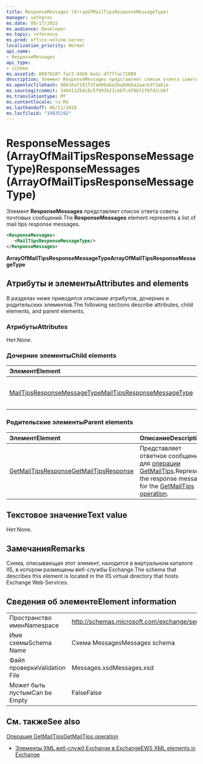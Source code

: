 ```yaml
---
title: ResponseMessages (ArrayOfMailTipsResponseMessageType)
manager: sethgros
ms.date: 09/17/2015
ms.audience: Developer
ms.topic: reference
ms.prod: office-online-server
localization_priority: Normal
api_name:
- ResponseMessages
api_type:
- schema
ms.assetid: 00878187-fac2-45b9-ba1c-df7ffac71089
description: Элемент ResponseMessages представляет список ответа советы почтовых сообщений.
ms.openlocfilehash: 80610af191f3fa600abe2ba8dbba2aac63f3ab1e
ms.sourcegitcommit: 34041125dc8c5f993b21cebfc4f8b72f0fd2cb6f
ms.translationtype: MT
ms.contentlocale: ru-RU
ms.lasthandoff: 06/11/2018
ms.locfileid: "19835192"
---
```

# <a name="responsemessages-arrayofmailtipsresponsemessagetype"></a><span data-ttu-id="9449b-103">ResponseMessages (ArrayOfMailTipsResponseMessageType)</span><span class="sxs-lookup"><span data-stu-id="9449b-103">ResponseMessages (ArrayOfMailTipsResponseMessageType)</span></span>

<span data-ttu-id="9449b-104">Элемент **ResponseMessages** представляет список ответа советы почтовых сообщений.</span><span class="sxs-lookup"><span data-stu-id="9449b-104">The **ResponseMessages** element represents a list of mail tips response messages.</span></span> 
  
```XML
<ResponseMessages>
   <MailTipsResponseMessageType/>
</ResponseMessages>
```

 <span data-ttu-id="9449b-105">**ArrayOfMailTipsResponseMessageType**</span><span class="sxs-lookup"><span data-stu-id="9449b-105">**ArrayOfMailTipsResponseMessageType**</span></span>
## <a name="attributes-and-elements"></a><span data-ttu-id="9449b-106">Атрибуты и элементы</span><span class="sxs-lookup"><span data-stu-id="9449b-106">Attributes and elements</span></span>

<span data-ttu-id="9449b-107">В разделах ниже приводится описание атрибутов, дочерних и родительских элементов.</span><span class="sxs-lookup"><span data-stu-id="9449b-107">The following sections describe attributes, child elements, and parent elements.</span></span>
  
### <a name="attributes"></a><span data-ttu-id="9449b-108">Атрибуты</span><span class="sxs-lookup"><span data-stu-id="9449b-108">Attributes</span></span>

<span data-ttu-id="9449b-109">Нет.</span><span class="sxs-lookup"><span data-stu-id="9449b-109">None.</span></span>
  
### <a name="child-elements"></a><span data-ttu-id="9449b-110">Дочерние элементы</span><span class="sxs-lookup"><span data-stu-id="9449b-110">Child elements</span></span>

|<span data-ttu-id="9449b-111">**Элемент**</span><span class="sxs-lookup"><span data-stu-id="9449b-111">**Element**</span></span>|<span data-ttu-id="9449b-112">**Описание**</span><span class="sxs-lookup"><span data-stu-id="9449b-112">**Description**</span></span>|
|:-----|:-----|
|[<span data-ttu-id="9449b-113">MailTipsResponseMessageType</span><span class="sxs-lookup"><span data-stu-id="9449b-113">MailTipsResponseMessageType</span></span>](mailtipsresponsemessagetype.md) <br/> |<span data-ttu-id="9449b-114">Представляет почтовые подсказки параметров.</span><span class="sxs-lookup"><span data-stu-id="9449b-114">Represents mail tips settings.</span></span>  <br/> |
   
### <a name="parent-elements"></a><span data-ttu-id="9449b-115">Родительские элементы</span><span class="sxs-lookup"><span data-stu-id="9449b-115">Parent elements</span></span>

|<span data-ttu-id="9449b-116">**Элемент**</span><span class="sxs-lookup"><span data-stu-id="9449b-116">**Element**</span></span>|<span data-ttu-id="9449b-117">**Описание**</span><span class="sxs-lookup"><span data-stu-id="9449b-117">**Description**</span></span>|
|:-----|:-----|
|[<span data-ttu-id="9449b-118">GetMailTipsResponse</span><span class="sxs-lookup"><span data-stu-id="9449b-118">GetMailTipsResponse</span></span>](getmailtipsresponse.md) <br/> |<span data-ttu-id="9449b-119">Представляет ответное сообщение для [операции GetMailTips](getmailtips-operation.md).</span><span class="sxs-lookup"><span data-stu-id="9449b-119">Represents the response message for the [GetMailTips operation](getmailtips-operation.md).</span></span>  <br/> |
   
## <a name="text-value"></a><span data-ttu-id="9449b-120">Текстовое значение</span><span class="sxs-lookup"><span data-stu-id="9449b-120">Text value</span></span>

<span data-ttu-id="9449b-121">Нет.</span><span class="sxs-lookup"><span data-stu-id="9449b-121">None.</span></span>
  
## <a name="remarks"></a><span data-ttu-id="9449b-122">Замечания</span><span class="sxs-lookup"><span data-stu-id="9449b-122">Remarks</span></span>

<span data-ttu-id="9449b-123">Схема, описывающая этот элемент, находится в виртуальном каталоге IIS, в котором размещены веб-службы Exchange.</span><span class="sxs-lookup"><span data-stu-id="9449b-123">The schema that describes this element is located in the IIS virtual directory that hosts Exchange Web Services.</span></span>
  
## <a name="element-information"></a><span data-ttu-id="9449b-124">Сведения об элементе</span><span class="sxs-lookup"><span data-stu-id="9449b-124">Element information</span></span>

|||
|:-----|:-----|
|<span data-ttu-id="9449b-125">Пространство имен</span><span class="sxs-lookup"><span data-stu-id="9449b-125">Namespace</span></span>  <br/> |http://schemas.microsoft.com/exchange/services/2006/messages  <br/> |
|<span data-ttu-id="9449b-126">Имя схемы</span><span class="sxs-lookup"><span data-stu-id="9449b-126">Schema Name</span></span>  <br/> |<span data-ttu-id="9449b-127">Схема Messages</span><span class="sxs-lookup"><span data-stu-id="9449b-127">Messages schema</span></span>  <br/> |
|<span data-ttu-id="9449b-128">Файл проверки</span><span class="sxs-lookup"><span data-stu-id="9449b-128">Validation File</span></span>  <br/> |<span data-ttu-id="9449b-129">Messages.xsd</span><span class="sxs-lookup"><span data-stu-id="9449b-129">Messages.xsd</span></span>  <br/> |
|<span data-ttu-id="9449b-130">Может быть пустым</span><span class="sxs-lookup"><span data-stu-id="9449b-130">Can be Empty</span></span>  <br/> |<span data-ttu-id="9449b-131">False</span><span class="sxs-lookup"><span data-stu-id="9449b-131">False</span></span>  <br/> |
   
## <a name="see-also"></a><span data-ttu-id="9449b-132">См. также</span><span class="sxs-lookup"><span data-stu-id="9449b-132">See also</span></span>



[<span data-ttu-id="9449b-133">Операция GetMailTips</span><span class="sxs-lookup"><span data-stu-id="9449b-133">GetMailTips operation</span></span>](getmailtips-operation.md)


- [<span data-ttu-id="9449b-134">Элементы XML веб-служб Exchange в Exchange</span><span class="sxs-lookup"><span data-stu-id="9449b-134">EWS XML elements in Exchange</span></span>](ews-xml-elements-in-exchange.md)

